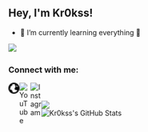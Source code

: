 ## Hey, I'm Kr0kss!

- 🌱 I’m currently learning everything 🤣

![](https://discord.c99.nl/widget/theme-4/473228282293125120.png)

### Connect with me:

[<img align="left" alt="rafaelmartins.pt" width="22px" src="https://raw.githubusercontent.com/iconic/open-iconic/master/svg/globe.svg" />][website]
[<img align="left" alt="YouTube" width="22px" src="https://cdn.jsdelivr.net/npm/simple-icons@v3/icons/youtube.svg" />][youtube]
[<img align="left" alt="Instagram" width="22px" src="https://cdn.jsdelivr.net/npm/simple-icons@v3/icons/instagram.svg" />][instagram]

<br />
<br /> 

<a href="https://github.com/Kr0kss">
  <img align="center" src="https://github-readme-stats.vercel.app/api/top-langs?username=Kr0kss&count_private=true&theme=dark" />
</a>
<br /> 

<a href="https://github.com/Kr0kss">
  <img align="left" alt="Kr0kss's GitHub Stats" src="https://github-readme-stats.vercel.app/api?username=Kr0kss&count_private=true&show_icons=true&theme=dark&include_all_commits=true" />
</a>

[website]: http://kr0kss.tk/
[youtube]: https://www.youtube.com/channel/UC4AoPwMOt7aP0B0H8FD17Cw
[instagram]: https://www.instagram.com/krokszinho_/?hl=pt
